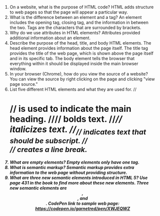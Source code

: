 1. On a website, what is the purpose of HTML code? HTML adds structure to web pages so that the page will appear a particular way.  
2. What is the difference between an element and a tag? An element includes the opening tag, closing tag, and the information in between the two. Tags are the characters that are surrounded by brackets.
3. Why do we use attributes in HTML elements? Attributes provided additional information about an element.
4. Describe the purpose of the head, title, and body HTML elements. The head element provides information about the page itself. The title tag provides the title of the web page, which is shown above the page itself and in its specific tab. The body element tells the browser that everything within it should be displayed inside the main browser window.
5. In your browser (Chrome), how do you view the source of a website? You can view the source by right clicking on the page and clicking "view page source."
6. List five different HTML elements and what they are used for.
//<h1>// is used to indicate the main heading.
//<b>// bolds text.
//<i>// italicizes text.
//<sub>// indicates text that should be subscript.
//<br />// creates a line break.
7. What are empty elements? Empty elements only have one tag.
8. What is semantic markup? Semantic markup provides extra information to the web page without providing structure.
9. What are three new semantic elements introduced in HTML 5? Use page 431 in the book to find more about these new elements.
Three new semantic elements are <header>, <figcaption>, and <section>.
CodePen link to sample web page: https://codepen.io/garnetred/pen/XWJEQWZ
